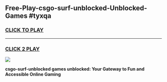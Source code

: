 
## Free-Play-csgo-surf-unblocked-Unblocked-Games #tyxqa
<h3>
<a href="https://news.freeplayer.one?title=csgo-surf-unblocked&ref=8M">CLICK TO PLAY</a></h3>
<hr>

<h3>
<a href="https://news.freeplayer.one?title=csgo-surf-unblocked&ref=8M">CLICK 2 PLAY</a>
  
</h3>

<a href="https://news.freeplayer.one?title=csgo-surf-unblocked&ref=8M"><img src="https://clearcache.store/games.png"></a>


**csgo-surf-unblocked games unblocked: Your Gateway to Fun and Accessible Online Gaming**
